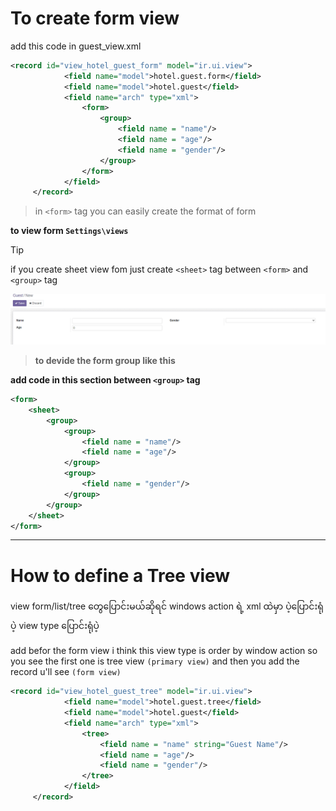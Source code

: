 # To create form view

add this code in guest_view.xml
```xml
<record id="view_hotel_guest_form" model="ir.ui.view">
            <field name="model">hotel.guest.form</field>
            <field name="model">hotel.guest</field>
            <field name="arch" type="xml">
                <form>
                    <group>
                        <field name = "name"/>
                        <field name = "age"/>
                        <field name = "gender"/>
                    </group>
                </form>
            </field>
     </record>
```
>in `<form>` tag you can easily create the format of form

**to view form `Settings\views`**

> [!TIP]
>if you create sheet view fom just create `<sheet>` tag between `<form>` and `<group>` tag

![ViewForm](https://github.com/Khangurai/odoo_Tuto2024/blob/main/assests/2.png)

>**to devide the form group like this** 

**add code in this section between `<group>` tag** 

```xml
<form>
    <sheet>
        <group>
            <group>
                <field name = "name"/>
                <field name = "age"/>
            </group>
            <group>
                <field name = "gender"/>
            </group>
        </group>
    </sheet>
</form>
```


------------

# How to define a Tree view

view form/list/tree တွေပြောင်းမယ်ဆိုရင် windows action ရဲ့  xml ထဲမှာ ပဲ့ပြောင်းရုံပဲ့ view type ပြောင်းရုံပဲ့

add befor the form view 
i think this view type is order by window action 
so you see the first one is tree view `(primary view)`
and then you add the record u'll see  `(form view)`
```xml
<record id="view_hotel_guest_tree" model="ir.ui.view">
            <field name="model">hotel.guest.tree</field>
            <field name="model">hotel.guest</field>
            <field name="arch" type="xml">
                <tree>
                    <field name = "name" string="Guest Name"/>
                    <field name = "age"/>
                    <field name = "gender"/>
                </tree>
            </field>
     </record>
```







